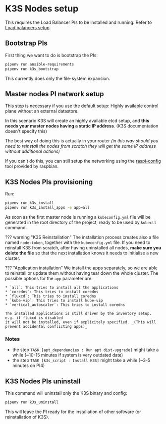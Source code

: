 # K3S Nodes setup

This requires the Load Balancer PIs to be installed and running. Refer to [Load balancers setup](load_balancers.md).

## Bootstrap PIs

First thing we want to do is bootstrap the PIs:

```bash
pipenv run ansible-requirements
pipenv run k3s_bootstrap
```

This currently does only the file-system expansion.

## Master nodes PI network setup

This step is necessary if you use the default setup: Highly available control plane without an external datastore.

In this scenario K3S will create an highly available etcd setup, and **this needs your master nodes
having a static IP address**. (K3S documentation doesn't specify this)

The best way of doing this is actually in your router _(in this way should you need
to reinstall the nodes from scratch they will get the same IP address without additional actions)_

If you can't do this, you can still setup the networking using the
[raspi-config](https://www.raspberrypi.com/documentation/computers/configuration.html#the-raspi-config-tool)
tool provided by raspbian.

## K3S Nodes PIs provisioning

Run:
```bash
pipenv run k3s_install
pipenv run k3s_install_apps -e app=all
```

As soon as the first master node is running a `kubeconfig.yml` file will be generated in the root directory of
the project, ready to be used by `kubectl` command.

??? warning "K3S Reinstallation"
    The installation process creates also a file named `node-token`, together with the `kubeconfig.yml` file.
    If you need to reinstall K3S from scratch, after having uninstalled all nodes, **make sure you
    delete the file** so that the next installation knows it needs to initialise a new cluster.

??? "Application installation"
    We install the apps separately, so we are able to reinstall or update them without having
    tear down the whole cluster. The possible options for the `app` parameter are:

    * `all`: This tries to install all the applications
    * `coredns`: This tries to install coredns
    * `fluxcd`: This tries to install coredns
    * `kube-vip`: This tries to install kube-vip
    * `vertical_autoscaler`: This tries to install coredns

    The installed applications is still driven by the inventory setup. e.g. if fluxcd is disabled
    it will not be installed, even if explicitely specified. _(This will prevent accidental conflicting apps)_


### Notes

- the step `TASK [apt_dependencies : Run apt dist-upgrade]` might take a while (~10-15 minutes if system is very outdated date)
- the step `TASK [k3s_script : Install K3S]` might take a while (~3-5 minutes on PI4)

## K3S Nodes PIs uninstall

This command will uninstall only the K3S binary and config:

```bash
pipenv run k3s_uninstall
```

This will leave the PI ready for the installation of other software (or reinstallation of K3S).

